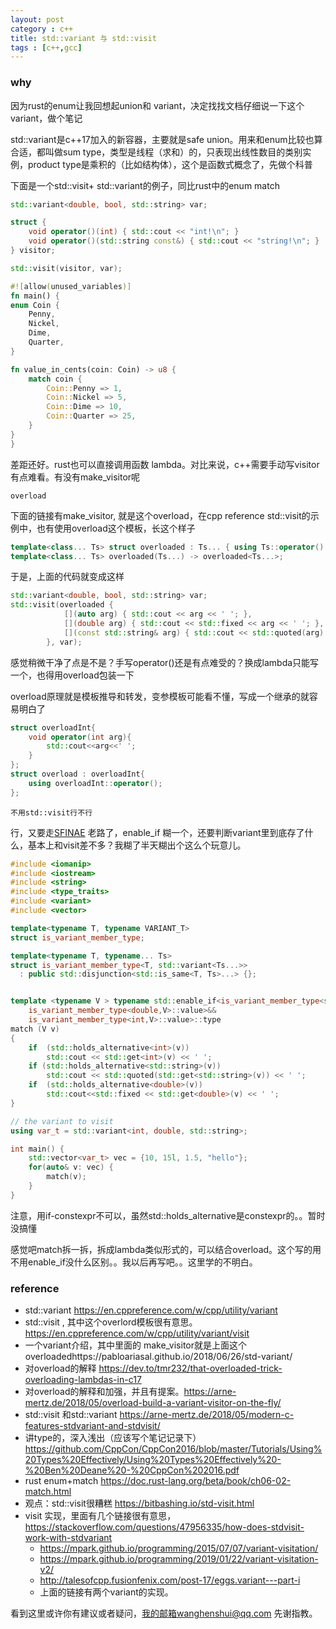 ```yaml
---
layout: post
category : c++
title: std::variant 与 std::visit
tags : [c++,gcc]
---
```

  

### why

因为rust的enum让我回想起union和 variant，决定找找文档仔细说一下这个variant，做个笔记



std::variant是c++17加入的新容器，主要就是safe union。用来和enum比较也算合适，都叫做sum type，类型是线程（求和）的，只表现出线性数目的类别实例，product type是乘积的（比如结构体），这个是函数式概念了，先做个科普

下面是一个std::visit+ std::variant的例子，同比rust中的enum match

```c++
std::variant<double, bool, std::string> var;

struct {
    void operator()(int) { std::cout << "int!\n"; }
    void operator()(std::string const&) { std::cout << "string!\n"; }
} visitor;

std::visit(visitor, var);
```

```rust
#![allow(unused_variables)]
fn main() {
enum Coin {
    Penny,
    Nickel,
    Dime,
    Quarter,
}

fn value_in_cents(coin: Coin) -> u8 {
    match coin {
        Coin::Penny => 1,
        Coin::Nickel => 5,
        Coin::Dime => 10,
        Coin::Quarter => 25,
    }
}
}
```

差距还好。rust也可以直接调用函数 lambda。对比来说，c++需要手动写visitor有点难看。有没有make_visitor呢



`overload`

下面的链接有make_visitor, 就是这个overload，在cpp reference std::visit的示例中，也有使用overload这个模板，长这个样子

```c++
template<class... Ts> struct overloaded : Ts... { using Ts::operator()...; };
template<class... Ts> overloaded(Ts...) -> overloaded<Ts...>;
```



于是，上面的代码就变成这样

```c++
std::variant<double, bool, std::string> var;
std::visit(overloaded {
            [](auto arg) { std::cout << arg << ' '; },
            [](double arg) { std::cout << std::fixed << arg << ' '; },
            [](const std::string& arg) { std::cout << std::quoted(arg) << ' '; },
        }, var);
```

感觉稍微干净了点是不是？手写operator()还是有点难受的？换成lambda只能写一个，也得用overload包装一下

overload原理就是模板推导和转发，变参模板可能看不懂，写成一个继承的就容易明白了

```c++
struct overloadInt{ 
    void operator(int arg){
        std::cout<<arg<<' ';
    } 
};
struct overload : overloadInt{
    using overloadInt::operator();
};
```



`不用std::visit行不行`

行，又要走[SFINAE](http://en.cppreference.com/w/cpp/language/sfinae) 老路了，enable_if 糊一个，还要判断variant里到底存了什么，基本上和visit差不多？我糊了半天糊出个这么个玩意儿。

```c++
#include <iomanip>
#include <iostream>
#include <string>
#include <type_traits>
#include <variant>
#include <vector>

template<typename T, typename VARIANT_T>
struct is_variant_member_type;

template<typename T, typename... Ts>
struct is_variant_member_type<T, std::variant<Ts...>> 
  : public std::disjunction<std::is_same<T, Ts>...> {};


template <typename V > typename std::enable_if<is_variant_member_type<std::string,V>::value&&
    is_variant_member_type<double,V>::value>&&
    is_variant_member_type<int,V>::value>::type
match (V v)
{
    if  (std::holds_alternative<int>(v))
    	std::cout << std::get<int>(v) << ' '; 
    if (std::holds_alternative<std::string>(v))
        std::cout << std::quoted(std::get<std::string>(v)) << ' ';
    if  (std::holds_alternative<double>(v))
        std::cout<<std::fixed << std::get<double>(v) << ' ';
}

// the variant to visit
using var_t = std::variant<int, double, std::string>;

int main() {
    std::vector<var_t> vec = {10, 15l, 1.5, "hello"};
    for(auto& v: vec) {
        match(v);
    }
}
```

注意，用if-constexpr不可以，虽然std::holds_alternative是constexpr的。。暂时没搞懂

感觉吧match拆一拆，拆成lambda类似形式的，可以结合overload。这个写的用不用enable_if没什么区别。。我以后再写吧。。这里学的不明白。




### reference
- std::variant https://en.cppreference.com/w/cpp/utility/variant
-  std::visit , 其中这个overlord模板很有意思。https://en.cppreference.com/w/cpp/utility/variant/visit
- 一个variant介绍，其中里面的 make_visitor就是上面这个overloadedhttps://pabloariasal.github.io/2018/06/26/std-variant/
- 对overload的解释 https://dev.to/tmr232/that-overloaded-trick-overloading-lambdas-in-c17
- 对overload的解释和加强，并且有提案。https://arne-mertz.de/2018/05/overload-build-a-variant-visitor-on-the-fly/
- std::visit 和std::variant  https://arne-mertz.de/2018/05/modern-c-features-stdvariant-and-stdvisit/
- 讲type的，深入浅出（应该写个笔记记录下）https://github.com/CppCon/CppCon2016/blob/master/Tutorials/Using%20Types%20Effectively/Using%20Types%20Effectively%20-%20Ben%20Deane%20-%20CppCon%202016.pdf
- rust enum+match https://doc.rust-lang.org/beta/book/ch06-02-match.html
- 观点：std::visit很糟糕 https://bitbashing.io/std-visit.html
- visit 实现，里面有几个链接很有意思，https://stackoverflow.com/questions/47956335/how-does-stdvisit-work-with-stdvariant
  - https://mpark.github.io/programming/2015/07/07/variant-visitation/
  - https://mpark.github.io/programming/2019/01/22/variant-visitation-v2/
  - http://talesofcpp.fusionfenix.com/post-17/eggs.variant---part-i
  - 上面的链接有两个variant的实现。
  
  
看到这里或许你有建议或者疑问，我的邮箱wanghenshui@qq.com 先谢指教。